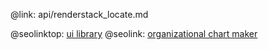 @link: api/renderstack_locate.md

@seolinktop: [ui library](https://webix.com)
@seolink: [organizational chart maker](https://webix.com/widget/organogram/)